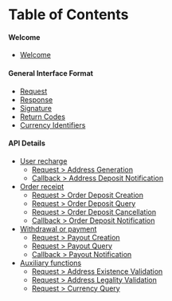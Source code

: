 # Table of Contents

#### Welcome <a href="#request-apis" id="request-apis"></a>

* ​[Welcome](welcome.md)​​​

#### General Interface Format <a href="#request-apis" id="request-apis"></a>

* ​[Request](general-interface-format/request.md)​
* ​[Response](general-interface-format/response.md)​
* ​[Signature](general-interface-format/signature.md)​
* ​[Return Codes](general-interface-format/return-codes.md)​
* ​[Currency Identifiers](general-interface-format/currency-identifiers.md)

#### API Details <a href="#request-apis" id="request-apis"></a>

* ​[User recharge](api-details/user-recharge/)
  * ​[Request > Address Generation](api-details/user-recharge/request-greater-than-address-generation.md)
  * [Callback > Address Deposit Notification](api-details/user-recharge/callback-greater-than-address-deposit-notification.md)
* [Order receipt](api-details/order-receipt/)
  * [Request > Order Deposit Creation](api-details/order-receipt/request-greater-than-order-deposit-creation.md)
  * [Request > Order Deposit Query](api-details/order-receipt/request-greater-than-order-deposit-query.md)
  * [Request > Order Deposit Cancellation](api-details/order-receipt/request-greater-than-order-deposit-cancellation.md)
  * [Callback > Order Deposit Notification](api-details/order-receipt/callback-greater-than-order-deposit-notification.md)
* [Withdrawal or payment](api-details/withdrawal-or-payment/)
  * [Request > Payout Creation](api-details/withdrawal-or-payment/request-greater-than-payout-creation.md)
  * [Request > Payout Query](api-details/withdrawal-or-payment/request-greater-than-payout-query.md)
  * [Callback > Payout Notification](api-details/withdrawal-or-payment/callback-greater-than-payout-notification.md)
* [Auxiliary functions](api-details/auxiliary-functions/)​
  * [Request > Address Existence Validation](api-details/auxiliary-functions/request-greater-than-address-existence-validation.md)
  * [Request > Address Legality Validation](api-details/auxiliary-functions/request-greater-than-address-legality-validation.md)
  * [Request > Currency Query](api-details/auxiliary-functions/request-greater-than-currency-query.md)



